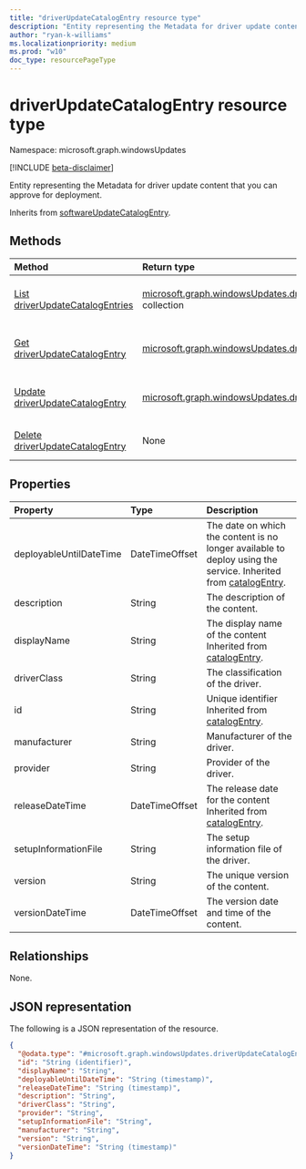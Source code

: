 ```yaml
---
title: "driverUpdateCatalogEntry resource type"
description: "Entity representing the Metadata for driver update content that you can approve for deployment."
author: "ryan-k-williams"
ms.localizationpriority: medium
ms.prod: "w10"
doc_type: resourcePageType
---
```


# driverUpdateCatalogEntry resource type

Namespace: microsoft.graph.windowsUpdates

[!INCLUDE [beta-disclaimer](../../includes/beta-disclaimer.md)]

Entity representing the Metadata for driver update content that you can approve for deployment.

Inherits from [softwareUpdateCatalogEntry](../resources/windowsupdates-softwareupdatecatalogentry.md).

## Methods
|Method|Return type|Description|
|:---|:---|:---|
|[List driverUpdateCatalogEntries](../api/windowsupdates-driverupdatecatalogentry-list.md)|[microsoft.graph.windowsUpdates.driverUpdateCatalogEntry](../resources/windowsupdates-driverupdatecatalogentry.md) collection|Get a list of the [driverUpdateCatalogEntry](../resources/windowsupdates-driverupdatecatalogentry.md) objects and their properties.|
|[Get driverUpdateCatalogEntry](../api/windowsupdates-driverupdatecatalogentry-get.md)|[microsoft.graph.windowsUpdates.driverUpdateCatalogEntry](../resources/windowsupdates-driverupdatecatalogentry.md)|Read the properties and relationships of a [driverUpdateCatalogEntry](../resources/windowsupdates-driverupdatecatalogentry.md) object.|
|[Update driverUpdateCatalogEntry](../api/windowsupdates-driverupdatecatalogentry-update.md)|[microsoft.graph.windowsUpdates.driverUpdateCatalogEntry](../resources/windowsupdates-driverupdatecatalogentry.md)|Update the properties of a [driverUpdateCatalogEntry](../resources/windowsupdates-driverupdatecatalogentry.md) object.|
|[Delete driverUpdateCatalogEntry](../api/windowsupdates-driverupdatecatalogentry-delete.md)|None|Delete a [driverUpdateCatalogEntry](../resources/windowsupdates-driverupdatecatalogentry.md) object.|

## Properties
|Property|Type|Description|
|:---|:---|:---|
|deployableUntilDateTime|DateTimeOffset|The date on which the content is no longer available to deploy using the service. Inherited from [catalogEntry](../resources/windowsupdates-catalogentry.md).|
|description|String|The description of the content.|
|displayName|String|The display name of the content Inherited from [catalogEntry](../resources/windowsupdates-catalogentry.md).|
|driverClass|String|The classification of the driver.|
|id|String|Unique identifier Inherited from [catalogEntry](../resources/windowsupdates-catalogentry.md).|
|manufacturer|String|Manufacturer of the driver.|
|provider|String|Provider of the driver.|
|releaseDateTime|DateTimeOffset|The release date for the content Inherited from [catalogEntry](../resources/windowsupdates-catalogentry.md).|
|setupInformationFile|String|The setup information file of the driver.|
|version|String|The unique version of the content.|
|versionDateTime|DateTimeOffset|The version date and time of the content.|

## Relationships
None.

## JSON representation
The following is a JSON representation of the resource.
<!-- {
  "blockType": "resource",
  "keyProperty": "id",
  "@odata.type": "microsoft.graph.windowsUpdates.driverUpdateCatalogEntry",
  "baseType": "microsoft.graph.windowsUpdates.softwareUpdateCatalogEntry",
  "openType": false
}
-->
``` json
{
  "@odata.type": "#microsoft.graph.windowsUpdates.driverUpdateCatalogEntry",
  "id": "String (identifier)",
  "displayName": "String",
  "deployableUntilDateTime": "String (timestamp)",
  "releaseDateTime": "String (timestamp)",
  "description": "String",
  "driverClass": "String",
  "provider": "String",
  "setupInformationFile": "String",
  "manufacturer": "String",
  "version": "String",
  "versionDateTime": "String (timestamp)"
}
```

